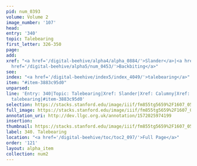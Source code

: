 ```yaml
---
pid: num_0393
volume: Volume 2
image_number: '107'
head: 
entry: '340'
topic: Talebearing
first_letter: 326-350
page: 
add: 
xref: "<a href='/digital-beehive/alpha4/alpha_0884/'>Slander</a>|<a href='/digital-beehive/alpha1/alpha_0114/'>Calumny</a>|<a
  href='/digital-beehive/alpha5/num_0453/'>Backbiting</a>"
see: 
index: "<a href='/digital-beehive/index5/index_4049/'>talebearing</a>"
item: "#item-3883c95d0"
unparsed: 
line: 'Entry: 340|Topic: Talebearing|Xref: Slander|Xref: Calumny|Xref: Backbiting|Index:
  talebearing|#item-3883c95d0'
selection: https://stacks.stanford.edu/image/iiif/fm855tg5659%2F1607_0574/338,2349,3007,858/full/0/default.jpg
full_image: https://stacks.stanford.edu/image/iiif/fm855tg5659%2F1607_0574/full/full/0/default.jpg
annotation_uri: http://dev.llgc.org.uk/annotation/1572025974199
insertion: 
thumbnail: https://stacks.stanford.edu/image/iiif/fm855tg5659%2F1607_0574/338,2349,600,180/250,/0/default.jpg
label: 340. Talebearing
location: "<a href='/digital-beehive/toc/toc2_097/'>Full Page</a>"
order: '121'
layout: alpha_item
collection: num2
---
```

